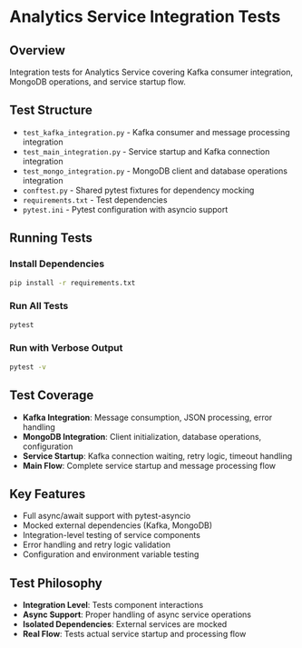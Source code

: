 # Analytics Service Integration Tests

## Overview
Integration tests for Analytics Service covering Kafka consumer integration, MongoDB operations, and service startup flow.

## Test Structure
- `test_kafka_integration.py` - Kafka consumer and message processing integration
- `test_main_integration.py` - Service startup and Kafka connection integration  
- `test_mongo_integration.py` - MongoDB client and database operations integration
- `conftest.py` - Shared pytest fixtures for dependency mocking
- `requirements.txt` - Test dependencies
- `pytest.ini` - Pytest configuration with asyncio support

## Running Tests

### Install Dependencies
```bash
pip install -r requirements.txt
```

### Run All Tests
```bash
pytest
```

### Run with Verbose Output
```bash
pytest -v
```

## Test Coverage
- **Kafka Integration**: Message consumption, JSON processing, error handling
- **MongoDB Integration**: Client initialization, database operations, configuration
- **Service Startup**: Kafka connection waiting, retry logic, timeout handling
- **Main Flow**: Complete service startup and message processing flow

## Key Features
- Full async/await support with pytest-asyncio
- Mocked external dependencies (Kafka, MongoDB)
- Integration-level testing of service components
- Error handling and retry logic validation
- Configuration and environment variable testing

## Test Philosophy
- **Integration Level**: Tests component interactions
- **Async Support**: Proper handling of async service operations
- **Isolated Dependencies**: External services are mocked
- **Real Flow**: Tests actual service startup and processing flow
